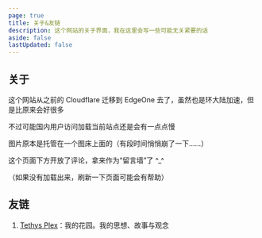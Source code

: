 ```yaml
---
page: true
title: 关于&友链
description: 这个网站的关于界面，我在这里会写一些可能无关紧要的话
aside: false
lastUpdated: false
---
```


## 关于

这个网站从之前的 Cloudflare 迁移到 EdgeOne 去了，虽然也是环大陆加速，但是比原来会好很多

不过可能国内用户访问加载当前站点还是会有一点点慢

图片原本是托管在一个图床上面的（有段时间悄悄崩了一下……）

这个页面下方开放了评论，拿来作为“留言墙”了 ^_^

（如果没有加载出来，刷新一下页面可能会有帮助）

## 友链

1. [Tethys Plex](http://tethysplex.com/)：我的花园。我的思想、故事与观念
